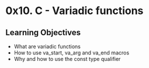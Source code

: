 # 0x10. C - Variadic functions
## Learning Objectives
- What are variadic functions
- How to use va_start, va_arg and va_end macros
- Why and how to use the const type qualifier
